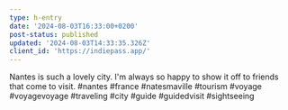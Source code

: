 ```yaml
---
type: h-entry
date: '2024-08-03T16:33:00+0200'
post-status: published
updated: '2024-08-03T14:33:35.326Z'
client_id: 'https://indiepass.app/'
---
```

Nantes is such a lovely city. I'm always so happy to show it off to friends that come to visit. #nantes #france #natesmaville #tourism #voyage #voyagevoyage #traveling #city #guide #guidedvisit #sightseeing
